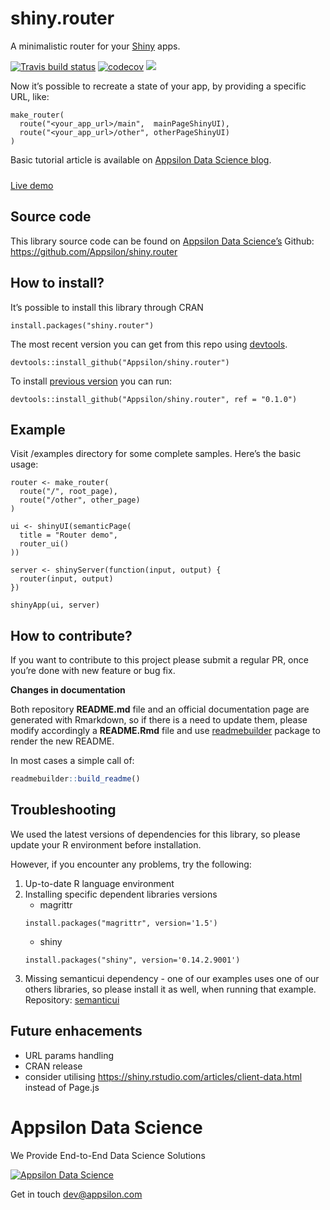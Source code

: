 
<link href="http://fonts.googleapis.com/css?family=Lato:300,700,300italic|Inconsolata" rel="stylesheet" type="text/css">
<link href='docs/style.css' rel='stylesheet' type='text/css'>

# shiny.router

<div class="subheader">

A minimalistic router for your [Shiny](https://shiny.rstudio.com/) apps.
<br>

[![Travis build
status](https://travis-ci.org/Appsilon/shiny.router.svg?branch=master)](https://travis-ci.org/Appsilon/shiny.router)
[![codecov](https://codecov.io/gh/Appsilon/shiny.router/branch/master/graph/badge.svg)](https://codecov.io/gh/Appsilon/shiny.router)
![](https://www.r-pkg.org/badges/version/shiny.router)

</div>

<div class="section level2">

Now it’s possible to recreate a state of your app, by providing a
specific URL, like:

    make_router(
      route("<your_app_url>/main",  mainPageShinyUI),
      route("<your_app_url>/other", otherPageShinyUI)
    )

<!--
TODO We would like to have a nice graphic explaning routing mechanism
-->

Basic tutorial article is available on [Appsilon Data Science
blog](http://blog.appsilon.com/rstats/2016/12/08/shiny.router.html).

<p style="text-align: center; font-size: x-large;">

<a href="http://demo.appsilon.com/shiny.router/">Live demo</a>

</p>

</div>

## Source code

This library source code can be found on [Appsilon Data
Science’s](http://appsilon.com) Github: <br>
<https://github.com/Appsilon/shiny.router>

<script>
document.write('<div class="logo"><a href="http://appsilon.com"><img alt="Appsilon Data Science" src="https://cdn.rawgit.com/Appsilon/website-cdn/gh-pages/logo-white.png"/></a></div>')
</script>

## How to install?

It’s possible to install this library through CRAN

    install.packages("shiny.router")

The most recent version you can get from this repo using
[devtools](https://github.com/hadley/devtools).

    devtools::install_github("Appsilon/shiny.router")

To install [previous
version](https://github.com/Appsilon/shiny.router/blob/master/CHANGELOG.md)
you can run:

    devtools::install_github("Appsilon/shiny.router", ref = "0.1.0")

## Example

Visit /examples directory for some complete samples. Here’s the basic
usage:

    router <- make_router(
      route("/", root_page),
      route("/other", other_page)
    )
    
    ui <- shinyUI(semanticPage(
      title = "Router demo",
      router_ui()
    ))
    
    server <- shinyServer(function(input, output) {
      router(input, output)
    })
    
    shinyApp(ui, server)

## How to contribute?

If you want to contribute to this project please submit a regular PR,
once you’re done with new feature or bug fix.<br>

**Changes in documentation**

Both repository **README.md** file and an official documentation page
are generated with Rmarkdown, so if there is a need to update them,
please modify accordingly a **README.Rmd** file and use
[readmebuilder](https://github.com/Appsilon/readmebuilder) package to
render the new README.

In most cases a simple call of:

``` r
readmebuilder::build_readme()
```

## Troubleshooting

We used the latest versions of dependencies for this library, so please
update your R environment before installation.

However, if you encounter any problems, try the following:

1.  Up-to-date R language environment
2.  Installing specific dependent libraries versions
      - magrittr
    <!-- end list -->
        install.packages("magrittr", version='1.5') 
      - shiny
    <!-- end list -->
        install.packages("shiny", version='0.14.2.9001')
3.  Missing semanticui dependency - one of our examples uses one of our
    others libraries, so please install it as well, when running that
    example. Repository:
    [semanticui](https://github.com/Appsilon/semanticui)

## Future enhacements

  - URL params handling
  - CRAN release
  - consider utilising
    <https://shiny.rstudio.com/articles/client-data.html> instead of
    Page.js

# Appsilon Data Science

<div class="subheader">

We Provide End-to-End Data Science
Solutions

</div>

<div class="logo">

<a href="http://appsilon.com"><img alt="Appsilon Data Science" src="https://cdn.rawgit.com/Appsilon/website-cdn/gh-pages/logo-white.png"/></a>

</div>

Get in touch [dev@appsilon.com](dev@appsilon.com)

<script>
document.write('<a href="https://github.com/Appsilon/shiny.router"><img style="position: absolute; margin: 0; top: 0; right: 0; border: 0;" src="https://camo.githubusercontent.com/38ef81f8aca64bb9a64448d0d70f1308ef5341ab/68747470733a2f2f73332e616d617a6f6e6177732e636f6d2f6769746875622f726962626f6e732f666f726b6d655f72696768745f6461726b626c75655f3132313632312e706e67" alt="Fork me on GitHub" data-canonical-src="https://s3.amazonaws.com/github/ribbons/forkme_right_darkblue_121621.png"></a>')
</script>
